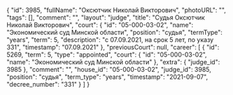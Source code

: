 {
    "id": 3985,
    "fullName": "Оксютчик Николай Викторович",
    "photoURL": "",
    "tags": [],
    "comment": "",
    "layout": "judge",
    "title": "Судья Оксютчик Николай Викторович",
    "court": {
        "id": "05-000-03-02",
        "name": "Экономический суд Минской области",
        "position": "судья",
        "termType": "years",
        "term": 5,
        "description": "c 07.09.2021, на срок 5 лет, по указу 331",
        "timestamp": "07.09.2021"
    },
    "previousCourt": null,
    "career": [
        {
            "id": 5269,
            "term": 5,
            "type": "appointed",
            "court": {
                "id": "05-000-03-02",
                "name": "Экономический суд Минской области"
            },
            "extra": {
                "judge_id": 3985
            },
            "comment": "",
            "house_id": "05-000-03-02",
            "judge_id": 3985,
            "position": "судья",
            "term_type": "years",
            "timestamp": "2021-09-07",
            "decree_number": "331"
        }
    ]
}